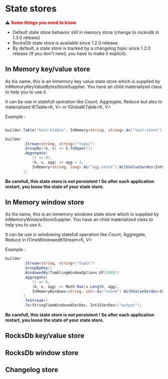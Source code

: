 # State stores

⚠️ <span style="color:red">**Some things you need to know**</span>

- Default state store behavior still in memory store (change to rocksdb in 1.3.0 release)
- RocksDb state store is available since 1.2.0 release.
- By default, a state store is tracked by a changelog topic since 1.2.0 release (If you don't need, you have to make it explicit).

## In Memory key/value store

As his name, this is an inmemory key value state store which is supplied by InMemoryKeyValueBytesStoreSupplier.
You have an child materialized class to help you to use it.

It can be use in statefull operation like Count, Aggregate, Reduce but also to materialized IKTable<K, V> or IGlobalKTable<K, V>

Example :
``` csharp

builder.Table("test-ktable", InMemory<string, string>.As("test-store"));

builder
        .Stream<string, string>("topic")
        .GroupBy((k, v) => k.ToUpper())
        .Aggregate(
            () => 0L,
            (k, v, agg) => agg + 1,
            InMemory<string, long>.As("agg-store").WithValueSerdes<Int64SerDes>()
        );
```

**Be carefull, this state store is not persistent ! So after each application restart, you loose the state of your state store.**

## In Memory window store

As his name, this is an inmemory windows state store which is supplied by InMemoryWindowStoreSupplier.
You have an child materialized class to help you to use it.

It can be use in windowing statefull operation like Count, Aggregate, Reduce in ITimeWindowedKStream<K, V>

Example :
``` csharp
builder
        .Stream<string, string>("topic")
        .GroupByKey()
        .WindowedBy(TumblingWindowOptions.Of(2000))
        .Aggregate(
            () => 0,
            (k, v, agg) => Math.Max(v.Length, agg),
            InMemoryWindows<string, int>.As("store").WithValueSerdes<Int32SerDes>()
        )
        .ToStream()
        .To<StringTimeWindowedSerDes, Int32SerDes>("output");
```

**Be carefull, this state store is not persistent ! So after each application restart, you loose the state of your state store.**

## RocksDb key/value store

## RocksDb window store

## Changelog store